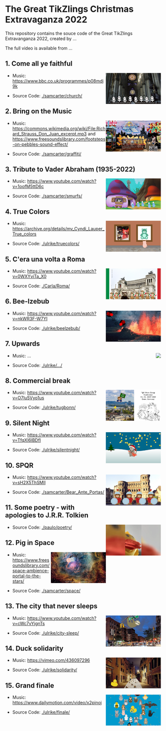 # The Great TikZlings Christmas Extravaganza 2022

This repository contains the souce code of the Great TikZlings Extravanganza 2022, created by ...

The full video is available from ...

## 1. Come all ye faithful

<img align="right" src="./samcarter/church/church.png" height="100">

- Music: https://www.bbc.co.uk/programmes/p08mdj9k

- Source Code: [./samcarter/church/](https://github.com/TikZlings/Extravaganza2022/tree/main/samcarter/church)

## 2. Bring on the Music

<img align="right" src="./samcarter/graffiti/graffiti.png" height="100">

- Music: https://commons.wikimedia.org/wiki/File:Richard_Strauss_Don_Juan_excerpt.mp3 and  https://www.freesoundslibrary.com/footsteps-on-pebbles-sound-effect/

- Source Code: [./samcarter/graffiti/](https://github.com/TikZlings/Extravaganza2022/tree/main/samcarter/graffiti)

## 3. Tribute to Vader Abraham (1935-2022)

<img align="right" src="./samcarter/smurfs/smurfs.png" height="100">

- Music: https://www.youtube.com/watch?v=1oofM5ttD6c

- Source Code: [./samcarter/smurfs/](https://github.com/TikZlings/Extravaganza2022/tree/main/samcarter/smurfs)

## 4. True Colors

<img align="right" src="./ulrike/truecolors/truecolors.png" height="100">

- Music: https://archive.org/details/mv_Cyndi_Lauper_True_colors

- Source Code: [./ulrike/truecolors/](https://github.com/TikZlings/Extravaganza2022/tree/main/ulrike/truecolors)

## 5. C'era una volta a Roma

<img align="right" src="./Carla/Roma/Roma.png" height="100">

- Music: https://www.youtube.com/watch?v=0WXYviTa_X0

- Source Code: [./Carla/Roma/](https://github.com/TikZlings/Extravaganza2022/tree/main/Carla/Roma)

## 6. Bee-lzebub

<img align="right" src="./ulrike/beelzebub/beelzebub.png" height="100">

- Music: https://www.youtube.com/watch?v=nkWR3F-W7YI

- Source Code: [./ulrike/beelzebub/](https://github.com/TikZlings/Extravaganza2022/tree/main/ulrike/beelzebub)

## 7. Upwards

<img align="right" src="./ulrike/.../....png" height="100">

- Music: ...

- Source Code: [./ulrike/.../](https://github.com/TikZlings/Extravaganza2022/tree/main/ulrike/...)

## 8. Commercial break

<img align="right" src="./ulrike/tugbonn/bear-bonn.png" height="100">

- Music: https://www.youtube.com/watch?v=O7Iu5Vyo1us

- Source Code: [./ulrike/tugbonn/](https://github.com/TikZlings/Extravaganza2022/tree/main/ulrike/tugbonn)

## 9. Silent Night

<img align="right" src="./ulrike/silentnight/silentnight.png" height="100">

- Music: https://www.youtube.com/watch?v=TfqXl6lBDfI

- Source Code: [./ulrike/silentnight/](https://github.com/TikZlings/Extravaganza2022/tree/main/ulrike/silentnight)

## 10. SPQR

<img align="right" src="./samcarter/Bear_Ante_Portas/Bear_Ante_Portas.png" height="100">

- Music: https://www.youtube.com/watch?v=sH2X5ThSMlI

- Source Code: [./samcarter/Bear_Ante_Portas/](https://github.com/TikZlings/Extravaganza2022/tree/main/samcarter/Bear_Ante_Portas)

## 11. Some poetry - with apologies to J.R.R. Tolkien

<img align="right" src="./paulo/poetry/ohh.png" height="100">

- Source Code: [./paulo/poetry/](https://github.com/TikZlings/Extravaganza2022/tree/main/paulo/poetry)

## 12. Pig in Space

<img align="right" src="./samcarter/space/space.png" height="100">

- Music: https://www.freesoundslibrary.com/space-ambience-portal-to-the-stars/

- Source Code: [./samcarter/space/](https://github.com/TikZlings/Extravaganza2022/tree/main/samcarter/space)

## 13. The city that never sleeps

<img align="right" src="./ulrike/city-sleep/city-sleep.png" height="100">

- Music: https://www.youtube.com/watch?v=cWc7vYjgnTs

- Source Code: [./ulrike/city-sleep/](https://github.com/TikZlings/Extravaganza2022/tree/main/ulrike/city-sleep)

## 14. Duck solidarity

<img align="right" src="./ulrike/solidarity/solidarity.png" height="100">

- Music: https://vimeo.com/436097296

- Source Code: [./ulrike/solidarity/](https://github.com/TikZlings/Extravaganza2022/tree/main/ulrike/solidarity)

## 15. Grand finale

<img align="right" src="./ulrike/finale/finale.png" height="100">

- Music: https://www.dailymotion.com/video/x2pinoj

- Source Code: [./ulrike/finale/](https://github.com/TikZlings/Extravaganza2022/tree/main/ulrike/finale)